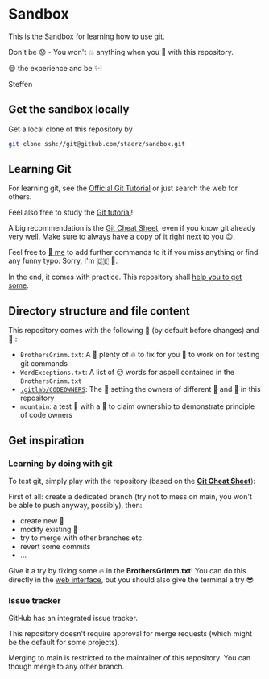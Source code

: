 # Sandbox #
This is the Sandbox for learning how to use git.

Don't be :worried: - You won't :boom: anything when you :game_die: with this repository.

:smile: the experience and be :sparkles:!

Steffen

## Get the sandbox locally
Get a local clone of this repository by
```bash
git clone ssh://git@github.com/staerz/sandbox.git
```

## Learning Git ##
For learning git, see the [Official Git Tutorial](https://git-scm.com/docs/gittutorial) or just search the web for others.

Feel also free to study the [Git tutorial](https://staerz.web.cern.ch/slides/Git_Tutorial.pdf)!

A big recommendation is the [Git Cheat Sheet](https://staerz.web.cern.ch/slides/GitCheatSheet.txt), even if you know git already very well.
Make sure to always have a copy of it right next to you :wink:.

Feel free to <a href="mailto:steffen.staerz<ät>cern.ch?subject=GitCheatSheet">:e-mail: me</a> to add further commands to it if you miss anything or find any funny typo: Sorry, I'm :de: :rofl:.

In the end, it comes with practice.
This repository shall [help you to get some](#learning-by-doing-with-git).

## Directory structure and file content
This repository comes with the following :memo: (by default before changes) and :open_file_folder: :
- `BrothersGrimm.txt`: A :memo: plenty of :fire: to fix for you :eyes: to work on for testing git commands
- `WordExceptions.txt`: A list of :confused: words for aspell contained in the `BrothersGrimm.txt`
- [`.gitlab/CODEOWNERS`](https://gitlab.cern.ch/help/user/project/code_owners): The :memo: setting the owners of different :memo: and :open_file_folder: in this repository
- `mountain`: a test :open_file_folder: with a :memo: to claim ownership to demonstrate principle of code owners

## Get inspiration ##
### Learning by doing with git ###
To test git, simply play with the repository (based on the [**Git Cheat Sheet**](https://staerz.web.cern.ch/slides/GitCheatSheet.txt)):

First of all: create a dedicated branch (try not to mess on main, you won't be able to push anyway, possibly), then:
- create new :memo:
- modify existing :memo:
- try to merge with other branches etc.
- revert some commits
- ...

Give it a try by fixing some :fire: in the **BrothersGrimm.txt**!
You can do this directly in the [web interface](./BrothersGrimm.txt), but you should also give the terminal a try :sunglasses:

### Issue tracker ###
GitHub has an integrated issue tracker.

This repository doesn't require approval for merge requests (which might be the default for some projects).

Merging to main is restricted to the maintainer of this repository.
You can though merge to any other branch.
